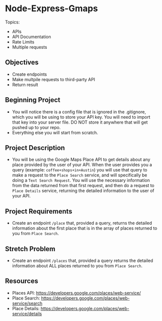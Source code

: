 # Node-Express-Gmaps

Topics:

* APIs
* API Documentation
* Rate Limits
* Multiple requests

## Objectives

* Create endpoints
* Make multpile requests to third-party API
* Return result

## Beginning Project

* You will notice there is a config file that is ignored in the .gitignore, which you will be using to store your API key. You will need to import that key into your server file. DO NOT store it anywhere that will get pushed up to your repo.
* Everything else you will start from scratch.

## Project Description

* You will be using the Google Maps Place API to get details about any place provided by the user of your API. When the user provides you a query (example: `coffee+shops+in+Austin`) you will use that query to make a request to the `Place Search` service, and will specifically be doing a `Text Search Request`. You will use the necessary information from the data returned from that first request, and then do a request to `Place Details` service, returning the detailed information to the user of your API.

## Project Requirements

* Create an endpoint `/place` that, provided a query, returns the detailed information about the first place that is in the array of places returned to you from `Place Search`.

## Stretch Problem

* Create an endpoint `/places` that, provided a query returns the detailed information about ALL places returned to you from `Place Search`.

## Resources

* Places API: https://developers.google.com/places/web-service/
* Place Search: https://developers.google.com/places/web-service/search
* Place Details: https://developers.google.com/places/web-service/details
